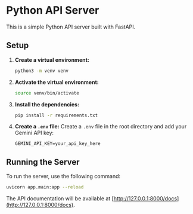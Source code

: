 # Python API Server

This is a simple Python API server built with FastAPI.

## Setup

1.  **Create a virtual environment:**
    ```bash
    python3 -m venv venv
    ```

2.  **Activate the virtual environment:**
    ```bash
    source venv/bin/activate
    ```

3.  **Install the dependencies:**
    ```bash
    pip install -r requirements.txt
    ```

4.  **Create a `.env` file:**
    Create a `.env` file in the root directory and add your Gemini API key:
    ```
    GEMINI_API_KEY=your_api_key_here
    ```

## Running the Server

To run the server, use the following command:

```bash
uvicorn app.main:app --reload
```

The API documentation will be available at [http://127.0.0.1:8000/docs](http://127.0.0.1:8000/docs).
